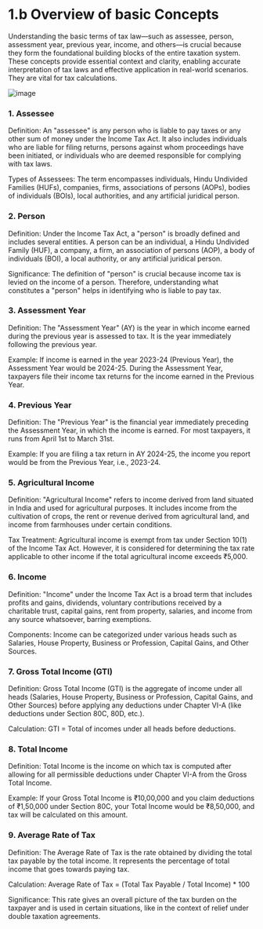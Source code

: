 # 1.b Overview of basic Concepts
Understanding the basic terms of tax law—such as assessee, person, assessment year, previous year, income, and others—is crucial because they form the foundational building blocks of the entire taxation system. These concepts provide essential context and clarity, enabling accurate interpretation of tax laws and effective application in real-world scenarios. They are vital for tax calculations. 

![image](https://github.com/user-attachments/assets/15c4374f-877c-4898-9647-11a297f272ed)


### 1. Assessee
Definition: An "assessee" is any person who is liable to pay taxes or any other sum of money under the Income Tax Act. It also includes individuals who are liable for filing returns, persons against whom proceedings have been initiated, or individuals who are deemed responsible for complying with tax laws.

Types of Assessees: The term encompasses individuals, Hindu Undivided Families (HUFs), companies, firms, associations of persons (AOPs), bodies of individuals (BOIs), local authorities, and any artificial juridical person.

### 2. Person
Definition: Under the Income Tax Act, a "person" is broadly defined and includes several entities. A person can be an individual, a Hindu Undivided Family (HUF), a company, a firm, an association of persons (AOP), a body of individuals (BOI), a local authority, or any artificial juridical person.

Significance: The definition of "person" is crucial because income tax is levied on the income of a person. Therefore, understanding what constitutes a "person" helps in identifying who is liable to pay tax.

### 3. Assessment Year
Definition: The "Assessment Year" (AY) is the year in which income earned during the previous year is assessed to tax. It is the year immediately following the previous year.

Example: If income is earned in the year 2023-24 (Previous Year), the Assessment Year would be 2024-25. During the Assessment Year, taxpayers file their income tax returns for the income earned in the Previous Year.

### 4. Previous Year
Definition: The "Previous Year" is the financial year immediately preceding the Assessment Year, in which the income is earned. For most taxpayers, it runs from April 1st to March 31st.

Example: If you are filing a tax return in AY 2024-25, the income you report would be from the Previous Year, i.e., 2023-24.

### 5. Agricultural Income
Definition: "Agricultural Income" refers to income derived from land situated in India and used for agricultural purposes. It includes income from the cultivation of crops, the rent or revenue derived from agricultural land, and income from farmhouses under certain conditions.

Tax Treatment: Agricultural income is exempt from tax under Section 10(1) of the Income Tax Act. However, it is considered for determining the tax rate applicable to other income if the total agricultural income exceeds ₹5,000.

### 6. Income
Definition: "Income" under the Income Tax Act is a broad term that includes profits and gains, dividends, voluntary contributions received by a charitable trust, capital gains, rent from property, salaries, and income from any source whatsoever, barring exemptions.

Components: Income can be categorized under various heads such as Salaries, House Property, Business or Profession, Capital Gains, and Other Sources.

### 7. Gross Total Income (GTI)
Definition: Gross Total Income (GTI) is the aggregate of income under all heads (Salaries, House Property, Business or Profession, Capital Gains, and Other Sources) before applying any deductions under Chapter VI-A (like deductions under Section 80C, 80D, etc.).

Calculation: GTI = Total of incomes under all heads before deductions.

### 8. Total Income
Definition: Total Income is the income on which tax is computed after allowing for all permissible deductions under Chapter VI-A from the Gross Total Income.

Example: If your Gross Total Income is ₹10,00,000 and you claim deductions of ₹1,50,000 under Section 80C, your Total Income would be ₹8,50,000, and tax will be calculated on this amount.

### 9. Average Rate of Tax
Definition: The Average Rate of Tax is the rate obtained by dividing the total tax payable by the total income. It represents the percentage of total income that goes towards paying tax.

Calculation: Average Rate of Tax = (Total Tax Payable / Total Income) * 100

Significance: This rate gives an overall picture of the tax burden on the taxpayer and is used in certain situations, like in the context of relief under double taxation agreements.

